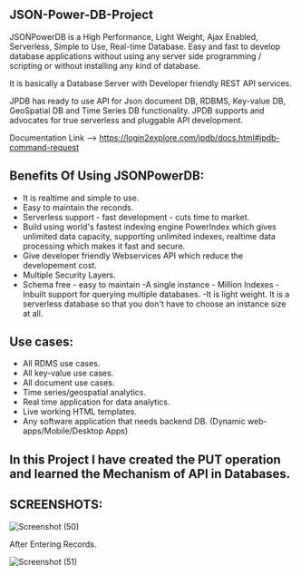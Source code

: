 
## JSON-Power-DB-Project

JSONPowerDB is a High Performance, Light Weight, Ajax Enabled, Serverless, Simple to Use, Real-time Database. Easy and fast to develop database applications without using any server side programming / scripting or without installing any kind of database.

It is basically a Database Server with Developer friendly REST API services.

JPDB has ready to use API for Json document DB, RDBMS, Key-value DB, GeoSpatial DB and Time Series DB functionality. JPDB supports and advocates for true serverless and pluggable API development.


Documentation Link --> https://login2explore.com/jpdb/docs.html#jpdb-command-request

## Benefits Of Using JSONPowerDB:







- It is realtime and simple to use.
- Easy to maintain the reconds.
- Serverless support - fast development - cuts time to market.
- Build using world's fastest indexing engine PowerIndex which gives unlimited data capacity, supporting unlimited indexes, realtime data processing which makes it fast and secure.
- Give developer friendly Webservices API which reduce the developement cost.
- Multiple Security Layers.
- Schema free - easy to maintain
-A single instance - Million Indexes
-Inbuilt support for querying multiple databases.
-It is light weight.
It is a serverless database so that you don't have to choose an instance size at all.

## Use cases:
- All RDMS use cases.
- All key-value use cases.
- All document use cases.
- Time series/geospatial analytics.
- Real time application for data analytics.
- Live working HTML templates.
- Any software application that needs backend DB. (Dynamic web-apps/Mobile/Desktop Apps)
 
 ## In this Project I have created the PUT operation and learned the Mechanism of API in Databases.
 
 ## SCREENSHOTS:
 
 
 ![Screenshot (50)](https://user-images.githubusercontent.com/96308524/201463271-cd7216d3-f793-42b1-9890-ad792ac8b4f6.png)
 
 After Entering Records.
 
 ![Screenshot (51)](https://user-images.githubusercontent.com/96308524/201463292-c77305d1-a6de-4710-a370-ec6f193c9388.png)

 
 
